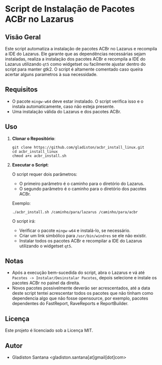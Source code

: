 
# Script de Instalação de Pacotes ACBr no Lazarus

## Visão Geral

Este script automatiza a instalação de pacotes ACBr no Lazarus e recompila a IDE do Lazarus. Ele garante que as dependências necessárias sejam instaladas, realiza a instalação dos pacotes ACBr e recompila a IDE do Lazarus utilizando `qt5` como widgetset ou facilmente ajustar dentro do script para manter gtk2. O script é altamente comentado caso queira acertar alguns parametros à sua necessidade.

## Requisitos

- O pacote `mingw-w64` deve estar instalado. O script verifica isso e o instala automaticamente, caso não esteja presente.
- Uma instalação válida do Lazarus e dos pacotes ACBr.

## Uso

1. **Clonar o Repositório**:
   ```
   git clone https://github.com/gladiston/acbr_install_linux.git
   cd acbr_install_linux
   chmod a+x acbr_install.sh
   ```

2. **Executar o Script**:

   O script requer dois parâmetros:
   - O primeiro parâmetro é o caminho para o diretório do Lazarus.
   - O segundo parâmetro é o caminho para o diretório dos pacotes ACBr.

   Exemplo:
   ```
   ./acbr_install.sh /caminho/para/lazarus /caminho/para/acbr
   ```

   O script irá:
   - Verificar o pacote `mingw-w64` e instalá-lo, se necessário.
   - Criar um link simbólico para `/usr/bin/windres` se ele não existir.
   - Instalar todos os pacotes ACBr e recompilar a IDE do Lazarus utilizando o widgetset `qt5`.

## Notas

- Após a execução bem-sucedida do script, abra o Lazarus e vá até `Pacotes -> Instalar/Desinstalar Pacotes`, depois selecione e instale os pacotes ACBr no painel da direita.
- Novos pacotes possivelmente deverão ser acrescentados, até a data deste script tentei acrescentar todos os pacotes que não tinham como dependencia algo que não fosse opensource, por exemplo, pacotes dependentes do FastReport, RaveReports e ReportBuilder.

## Licença

Este projeto é licenciado sob a Licença MIT.

## Autor

- Gladiston Santana <gladiston.santana[at]gmail[dot]com>
